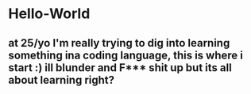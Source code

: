 # Hello-World
## at 25/yo I'm really trying to dig into learning something ina coding language, this is where i start :) ill blunder and F*** shit up but its all about learning right?

